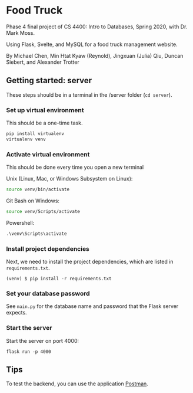# Food Truck

Phase 4 final project of CS 4400: Intro to Databases, Spring 2020, with Dr. Mark Moss.

Using Flask, Svelte, and MySQL for a food truck management website.

By Michael Chen, Min Htat Kyaw (Reynold), Jingxuan (Julia) Qiu, Duncan Siebert, and Alexander Trotter

## Getting started: server

These steps should be in a terminal in the /server folder (`cd server`).

### Set up virtual environment

This should be a one-time task.

```bash
pip install virtualenv
virtualenv venv
```

### Activate virtual environment

This should be done every time you open a new terminal

Unix (Linux, Mac, or Windows Subsystem on Linux):

```bash
source venv/bin/activate
```

Git Bash on Windows:

```bash
source venv/Scripts/activate
```

Powershell:

```powershell
.\venv\Scripts\activate
```

### Install project dependencies

Next, we need to install the project dependencies, which are listed in `requirements.txt`.

```
(venv) $ pip install -r requirements.txt
```

### Set your database password

See `main.py` for the database name and password that the Flask server expects.

### Start the server

Start the server on port 4000:

```
flask run -p 4000
```

## Tips

To test the backend, you can use the application [Postman](https://www.postman.com/).

